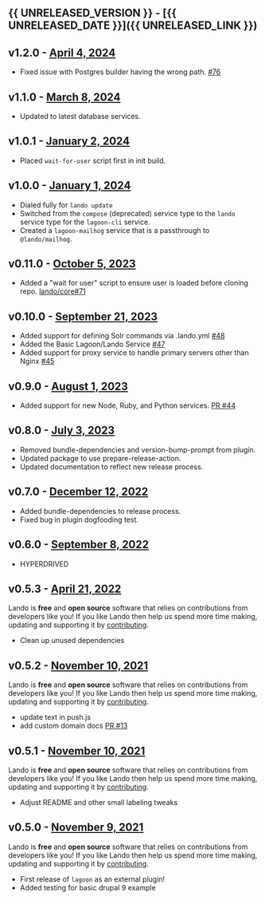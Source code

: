 ## {{ UNRELEASED_VERSION }} - [{{ UNRELEASED_DATE }}]({{ UNRELEASED_LINK }})

## v1.2.0 - [April 4, 2024](https://github.com/lando/lagoon/releases/tag/v1.2.0)

* Fixed issue with Postgres builder having the wrong path. [#76](https://github.com/lando/lagoon/pull/76)

## v1.1.0 - [March 8, 2024](https://github.com/lando/lagoon/releases/tag/v1.1.0)

* Updated to latest database services.

## v1.0.1 - [January 2, 2024](https://github.com/lando/lagoon/releases/tag/v1.0.1)

  * Placed `wait-for-user` script first in init build.

## v1.0.0 - [January 1, 2024](https://github.com/lando/lagoon/releases/tag/v1.0.0)

  * Dialed fully for `lando update`
  * Switched from the `compose` (deprecated) service type to the `lando` service type for the `lagoon-cli` service.
  * Created a `lagoon-mailhog` service that is a passthrough to `@lando/mailhog`.

## v0.11.0 - [October 5, 2023](https://github.com/lando/lagoon/releases/tag/v0.11.0)
* Added a "wait for user" script to ensure user is loaded before cloning repo. [lando/core#71](https://github.com/lando/core/pull/71)

## v0.10.0 - [September 21, 2023](https://github.com/lando/lagoon/releases/tag/v0.10.0)
* Added support for defining Solr commands via .lando.yml [#48](https://github.com/lando/lagoon/pull/48)
* Added the Basic Lagoon/Lando Service [#47](https://github.com/lando/lagoon/pull/47)
* Added support for proxy service to handle primary servers other than Nginx [#45](https://github.com/lando/lagoon/pull/45)

## v0.9.0 - [August 1, 2023](https://github.com/lando/lagoon/releases/tag/v0.9.0)
  * Added support for new Node, Ruby, and Python services. [PR #44](https://github.com/lando/lagoon/pull/44)

## v0.8.0 - [July 3, 2023](https://github.com/lando/lagoon/releases/tag/v0.8.0)
  * Removed bundle-dependencies and version-bump-prompt from plugin.
  * Updated package to use prepare-release-action.
  * Updated documentation to reflect new release process.

## v0.7.0 - [December 12, 2022](https://github.com/lando/lagoon/releases/tag/v0.7.0)
  * Added bundle-dependencies to release process.
  * Fixed bug in plugin dogfooding test.

## v0.6.0 - [September 8, 2022](https://github.com/lando/lagoon/releases/tag/v0.6.0)

* HYPERDRIVED

## v0.5.3 - [April 21, 2022](https://github.com/lando/lagoon/releases/tag/v0.5.3)

Lando is **free** and **open source** software that relies on contributions from developers like you! If you like Lando then help us spend more time making, updating and supporting it by [contributing](https://github.com/sponsors/lando).

* Clean up unused dependencies

## v0.5.2 - [November 10, 2021](https://github.com/lando/lagoon/releases/tag/v0.5.2)

Lando is **free** and **open source** software that relies on contributions from developers like you! If you like Lando then help us spend more time making, updating and supporting it by [contributing](https://github.com/sponsors/lando).

* update text in push.js
* add custom domain docs [PR #13](https://github.com/lando/lagoon/pull/13)

## v0.5.1 - [November 10, 2021](https://github.com/lando/lagoon/releases/tag/v0.5.1)

Lando is **free** and **open source** software that relies on contributions from developers like you! If you like Lando then help us spend more time making, updating and supporting it by [contributing](https://github.com/sponsors/lando).

* Adjust README and other small labeling tweaks

## v0.5.0 - [November 9, 2021](https://github.com/lando/lagoon/releases/tag/v0.5.0)

Lando is **free** and **open source** software that relies on contributions from developers like you! If you like Lando then help us spend more time making, updating and supporting it by [contributing](https://github.com/sponsors/lando).

* First release of `lagoon` as an external plugin!
* Added testing for basic drupal 9 example
